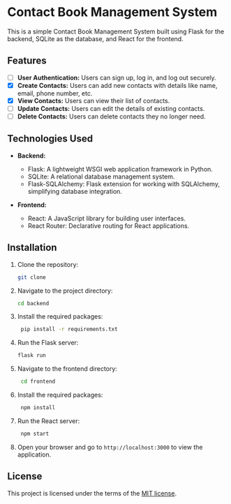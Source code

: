 # Contact Book Management System

This is a simple Contact Book Management System built using Flask for the backend, SQLite as the database, and React for the frontend.

## Features

- [ ] **User Authentication:** Users can sign up, log in, and log out securely. 
- [x] **Create Contacts:** Users can add new contacts with details like name, email, phone number, etc.
- [x] **View Contacts:** Users can view their list of contacts.
- [ ] **Update Contacts:** Users can edit the details of existing contacts.
- [ ] **Delete Contacts:** Users can delete contacts they no longer need.

## Technologies Used

- **Backend:**

  - Flask: A lightweight WSGI web application framework in Python.
  - SQLite: A relational database management system.
  - Flask-SQLAlchemy: Flask extension for working with SQLAlchemy, simplifying database integration.

- **Frontend:**
  - React: A JavaScript library for building user interfaces.
  - React Router: Declarative routing for React applications.

## Installation

1. Clone the repository:

   ```bash
   git clone
   ```

2. Navigate to the project directory:

   ```bash
   cd backend
   ```

3. Install the required packages:

   ```bash
    pip install -r requirements.txt
   ```

4. Run the Flask server:

   ```bash
   flask run
   ```

5. Navigate to the frontend directory:

   ```bash
    cd frontend
   ```

6. Install the required packages:

   ```bash
    npm install
   ```

7. Run the React server:

   ```bash
    npm start
   ```

8. Open your browser and go to `http://localhost:3000` to view the application.

## License

This project is licensed under the terms of the [MIT license](LICENSE).
